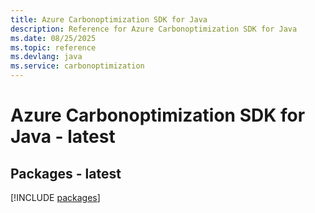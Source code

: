 ```yaml
---
title: Azure Carbonoptimization SDK for Java
description: Reference for Azure Carbonoptimization SDK for Java
ms.date: 08/25/2025
ms.topic: reference
ms.devlang: java
ms.service: carbonoptimization
---
```

# Azure Carbonoptimization SDK for Java - latest
## Packages - latest
[!INCLUDE [packages](carbonoptimization-index.md)]